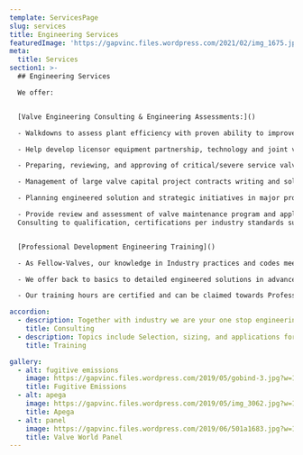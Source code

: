 ```yaml
---
template: ServicesPage
slug: services
title: Engineering Services
featuredImage: 'https://gapvinc.files.wordpress.com/2021/02/img_1675.jpg'
meta:
  title: Services
section1: >-
  ## Engineering Services

  We offer:


  [Valve Engineering Consulting & Engineering Assessments:]()

  - Walkdowns to assess plant efficiency with proven ability to improve bottom line by Cost/Time savings in startup commissioning with safety first.

  - Help develop licensor equipment partnership, technology and joint venture engineered solutions.

  - Preparing, reviewing, and approving of critical/severe service valve engineered specifications and solutions by assessing suppliers.

  - Management of large valve capital project contracts writing and solution integrator.

  - Planning engineered solution and strategic initiatives in major project pursuit.

  - Provide review and assessment of valve maintenance program and applicable tools assessment and solutions towards uninterrupted operations.
  Consulting to qualification, certifications per industry standards such as API, ASME, PIP, NACE, ISO, GHOST etc.


  [Professional Development Engineering Training]()

  - As Fellow-Valves, our knowledge in Industry practices and codes meets or exceeds with our peer group and have experience in offering trainings that are supported by industry experts in most applications. Our training courses are tailored to audience such as engineers, technicians, operations, reliability, EHS, HSE and management.

  - We offer back to basics to detailed engineered solutions in advanced understanding. For example, Fugitive Emissions, Double Block and Bleed & Double Isolation and Bleed, training can be provided at your facility, off-site or live online.

  - Our training hours are certified and can be claimed towards Professional Engineering Development credits.

accordion:
  - description: Together with industry we are your one stop engineering consulting shop for valves, piping, PSV’s, relief systems, instrument and valve solutions to your plants in providing consulting to start-up services, commissioning, troubleshooting, diagnostic and calibration.  
    title: Consulting
  - description: Topics include Selection, sizing, and applications for control and isolation valves, and actuators and related equipment, Valve selection, design and installation in modularization, Control Valves, PED and ATEX Directives, Safety Integrity Levels in Valves, Safety Valves 101 Valves 101(Valve Basics) and 201 (Advanced Valves and Actuators) Pressure Seal Valves 101 (Basics and hands-on understanding to pressure seal design and application requirements), and many more. Please inquire for more information
    title: Training

gallery:
  - alt: fugitive emissions
    image: https://gapvinc.files.wordpress.com/2019/05/gobind-3.jpg?w=1000&h=
    title: Fugitive Emissions
  - alt: apega
    image: https://gapvinc.files.wordpress.com/2019/05/img_3062.jpg?w=1000&h=
    title: Apega
  - alt: panel
    image: https://gapvinc.files.wordpress.com/2019/06/501a1683.jpg?w=1200&h=
    title: Valve World Panel
---
```

